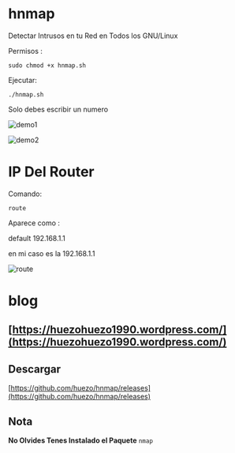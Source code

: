 # hnmap
Detectar Intrusos en tu Red en Todos los GNU/Linux 


Permisos :
```
sudo chmod +x hnmap.sh

```

Ejecutar:

```
./hnmap.sh

```
Solo debes escribir un numero 

[demo1]:https://raw.githubusercontent.com/huezo/hnmap/master/demo1.png

![demo1][demo1]

[demo2]:https://raw.githubusercontent.com/huezo/hnmap/master/demo.png

![demo2][demo2]

# IP Del Router

Comando:
```
route
```
Aparece como :

default         192.168.1.1

en mi caso es la 192.168.1.1

[route]:https://raw.githubusercontent.com/huezo/hnmap/master/route.png

![route][route]


# blog 

## [https://huezohuezo1990.wordpress.com/](https://huezohuezo1990.wordpress.com/)

## Descargar 

[https://github.com/huezo/hnmap/releases](https://github.com/huezo/hnmap/releases)


## Nota

 **No Olvides Tenes Instalado el Paquete**   ``` nmap ``` 
